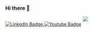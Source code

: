 ### Hi there 👋

<div id="header" align="center">
  <img src="https://media.giphy.com/media/qgQUggAC3Pfv687qPC/giphy.gif">
</div>

<div id="badges">
  <a href="your-linkedin-URL">
    <img src="https://img.shields.io/badge/InstaGram-red?style=for-the-badge&logo=linkedin&logoColor=white" alt="LinkedIn Badge"/>
  </a>
  <a href="your-youtube-URL">
    <img src="https://img.shields.io/badge/FaceBook-red?style=for-the-badge&logo=youtube&logoColor=white" alt="Youtube Badge"/>
  </a>
</div>




